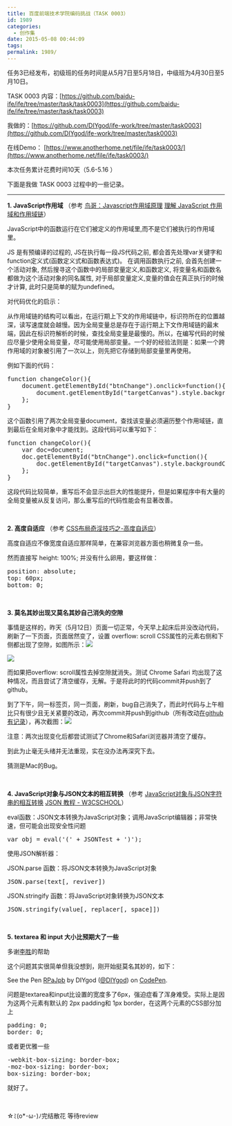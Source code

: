 ```yaml
---
title: 百度前端技术学院编码挑战（TASK 0003）
id: 1989
categories:
  - 创作集
date: 2015-05-08 00:44:09
tags:
permalink: 1989/
---
```


任务3已经发布，初级班的任务时间是从5月7日至5月18日，中级班为4月30日至5月10日。

TASK 0003 内容：[https://github.com/baidu-ife/ife/tree/master/task/task0003](https://github.com/baidu-ife/ife/tree/master/task/task0003)

我做的：[https://github.com/DIYgod/ife-work/tree/master/task0003](https://github.com/DIYgod/ife-work/tree/master/task0003)

在线Demo： [https://www.anotherhome.net/file/ife/task0003/](https://www.anotherhome.net/file/ife/task0003/)

本次任务累计花费时间10天（5.6-5.16 ）

下面是我做 TASK 0003 过程中的一些记录。<!--more-->

* * *

**1. JavaScript作用域** （参考 [鸟哥：Javascript作用域原理](http://www.laruence.com/2009/05/28/863.html) [理解 JavaScript 作用域和作用域链](http://www.cnblogs.com/lhb25/archive/2011/09/06/javascript-scope-chain.html)）

JavaScript中的函数运行在它们被定义的作用域里,而不是它们被执行的作用域里。

JS 是有预编译的过程的, JS在执行每一段JS代码之前, 都会首先处理var关键字和function定义式(函数定义式和函数表达式)。
在调用函数执行之前, 会首先创建一个活动对象, 然后搜寻这个函数中的局部变量定义,和函数定义, 将变量名和函数名都做为这个活动对象的同名属性, 对于局部变量定义,变量的值会在真正执行的时候才计算, 此时只是简单的赋为undefined。

对代码优化的启示：

从作用域链的结构可以看出，在运行期上下文的作用域链中，标识符所在的位置越深，读写速度就会越慢。因为全局变量总是存在于运行期上下文作用域链的最末端，因此在标识符解析的时候，查找全局变量是最慢的。所以，在编写代码的时候应尽量少使用全局变量，尽可能使用局部变量。一个好的经验法则是：如果一个跨作用域的对象被引用了一次以上，则先把它存储到局部变量里再使用。

例如下面的代码：
<pre class="lang:default decode:true ">function changeColor(){
    document.getElementById("btnChange").onclick=function(){
        document.getElementById("targetCanvas").style.backgroundColor="red";
    };
}</pre>
这个函数引用了两次全局变量document，查找该变量必须遍历整个作用域链，直到最后在全局对象中才能找到。这段代码可以重写如下：
<pre class="lang:default decode:true ">function changeColor(){
    var doc=document;
    doc.getElementById("btnChange").onclick=function(){
        doc.getElementById("targetCanvas").style.backgroundColor="red";
    };
}</pre>
这段代码比较简单，重写后不会显示出巨大的性能提升，但是如果程序中有大量的全局变量被从反复访问，那么重写后的代码性能会有显著改善。

&nbsp;

**2. 高度自适应** （参考 [CSS布局奇淫技巧之-高度自适应](http://www.cnblogs.com/2050/archive/2012/07/30/2615260.html)）

高度自适应不像宽度自适应那样简单，在兼容浏览器方面也稍微复杂一些。

然而直接写 height: 100%; 并没有什么卵用，要这样做：
<pre class="lang:default decode:true ">position: absolute;
top: 60px;
bottom: 0;</pre>
&nbsp;

**3\. 莫名其妙出现又莫名其妙自己消失的空隙**

事情是这样的，昨天（5月12日）页面一切正常，今天早上起床后并没改动代码，刷新了一下页面，页面居然变了，设置 overflow: scroll CSS属性的元素右侧和下侧都出现了空隙，如图所示：![](/images/task0003_1.png)

![](/images/task0003_2.png)

而如果把overflow: scroll属性去掉空隙就消失。测试 Chrome Safari 均出现了这种情况，而且尝试了清空缓存，无解。于是将此时的代码commit并push到了github。

到了下午，同一标签页，同一页面，刷新，bug自己消失了，而此时代码与上午相比只有很少且无关紧要的改动，再次commit并push到github（所有改动[在github有记录](https://github.com/DIYgod/ife-work/commit/df0e0bf051852bb1e4593c6dae3ff11cfa9c34ce)），再次截图：![](/images/task0003_3.png)

注意：两次出现变化后都尝试测试了Chrome和Safari浏览器并清空了缓存。

到此为止毫无头绪并无法重现，实在没办法再深究下去。

猜测是Mac的Bug。

&nbsp;

**4. JavaScript对象与JSON文本的相互转换** （参考 [JavaScript对象与JSON字符串的相互转换](http://blog.csdn.net/yaerfeng/article/details/7292000) [JSON 教程 - W3CSCHOOL](http://www.w3cschool.cc/json/json-tutorial.html)）

eval函数：JSON文本转换为JavaScript对象；调用JavaScript编辑器；非常快速，但可能会出现安全性问题
<pre class="lang:js decode:true">var obj = eval('(' + JSONTest + ')');</pre>
使用JSON解析器：

JSON.parse 函数：将JSON文本转换为JavaScript对象
<pre class="lang:js decode:true">JSON.parse(text[, reviver])</pre>
JSON.stringify 函数：将JavaScript对象转换为JSON文本
<pre class="lang:js decode:true">JSON.stringify(value[, replacer[, space]])</pre>
&nbsp;

**5. textarea 和 input 大小比预期大了一些**

多谢[李胜](http://www.lishengcn.cn/)的帮助

这个问题其实很简单但我没想到，刚开始挺莫名其妙的，如下：

See the Pen [RPaJpb](http://codepen.io/DIYgod/pen/RPaJpb/) by DIYgod ([@DIYgod](http://codepen.io/DIYgod)) on [CodePen](http://codepen.io).

<script src="//assets.codepen.io/assets/embed/ei.js" async=""></script>

问题是textarea和input比设置的宽度多了6px，强迫症看了浑身难受。实际上是因为这两个元素有默认的 2px padding和 1px border，在这两个元素的CSS部分加上
<pre class="lang:default decode:true ">padding: 0;
border: 0;</pre>
或者更优雅一些
<pre class="lang:default decode:true ">-webkit-box-sizing: border-box;
-moz-box-sizing: border-box;
box-sizing: border-box;</pre>
就好了。

&nbsp;

☆ﾐ(o*･ω･)ﾉ完结散花 等待review